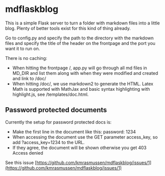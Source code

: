 # mdflaskblog

This is a simple Flask server to turn a folder with markdown files into a little blog.
Plenty of better tools exist for this kind of thing already.

Go to config.py and specify the path to the directory with the markdown files
and specify the title of the header on the frontpage and the port you want it to run on.

There is no caching:
* When hitting the frontpage /, app.py will go through all md files in MD_DIR and
list them along with when they were modified and created and link to /doc/<filename>
* When hitting /doc/<filename>, we use markdown2 to generate the HTML. Latex Math is
supported with MathJax and basic syntax highlighting with highlight.js, see /templates/doc.html.

## Password protected documents
Currently the setup for password protected docs is:

* Make the first line in the document like this: password: 1234
* When accessing the document use the GET parameter access_key, so add ?access_key=1234 to the URL.
* If they agree, the document will be shown otherwise you get 403 Access denied

See this issue
[https://github.com/kmrasmussen/mdflaskblog/issues/1](https://github.com/kmrasmussen/mdflaskblog/issues/1)